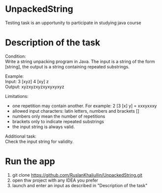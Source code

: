 # UnpackedString
Testing task is an upportunity to participate in studying java course

# Description of the task

Condition: <br/>
Write a string unpacking program in Java. The input is a string of the form [string], the output is a string containing repeated substrings.

Example:<br/>
Input: 3 [xyz] 4 [xy] z<br/>
Output: xyzxyzxyzxyxyxyxyz

Limitations:<br/>
- one repetition may contain another. For example: 2 [3 [x] y] = xxxyxxxy<br/>
- allowed input characters: latin letters, numbers and brackets []<br/>
- numbers only mean the number of repetitions<br/>
- brackets only to indicate repeated substrings<br/>
- the input string is always valid.<br/>

Additional task:<br/>
Check the input string for validity.

# Run the app
1) git clone https://github.com/RuslanKhaliullin/UnpackedString.git <br/>
2) open thw project with any IDEA you prefer <br/>
3) launch and enter an input as described in "Description of the task"

